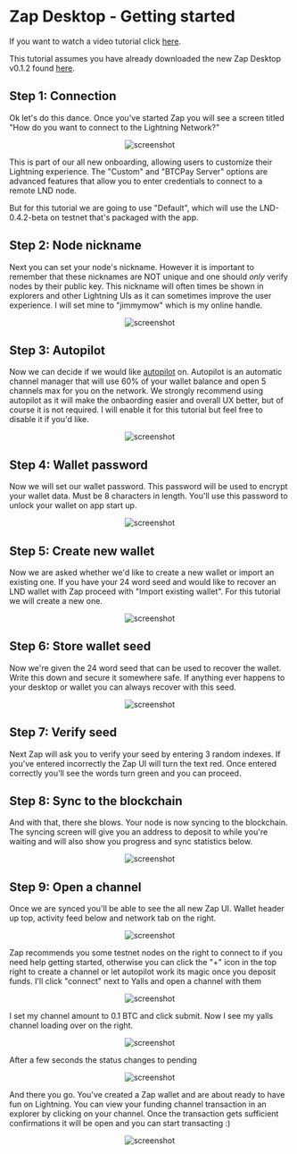 # Zap Desktop - Getting started

If you want to watch a video tutorial click [here](https://www.youtube.com/watch?v=Z2XDt7iKE7A&list=PLMj6UA3-f3cQq_TjCXAAeP1mmRnjgnDrI).

This tutorial assumes you have already downloaded the new Zap Desktop v0.1.2 found [here](https://github.com/LN-Zap/zap-desktop/releases).

## Step 1: Connection
Ok let's do this dance. Once you've started Zap you will see a screen titled "How do you want to connect to the Lightning Network?"

<p align='center'>
  <img src='https://i.imgur.com/O5dqw8H.png' alt='screenshot' />
</p>

This is part of our all new onboarding, allowing users to customize their Lightning experience. The "Custom" and "BTCPay Server" options are advanced features that allow you to enter credentials to connect to a remote LND node.

But for this tutorial we are going to use "Default", which will use the LND-0.4.2-beta on testnet that's packaged with the app.

## Step 2: Node nickname
Next you can set your node's nickname. However it is important to remember that these nicknames are NOT unique and one should _only_ verify nodes by their public key. This nickname will often times be shown in explorers and other Lightning UIs as it can sometimes improve the user experience. I will set mine to "jimmymow" which is my online handle.

<p align='center'>
  <img src='https://i.imgur.com/A4bRI2l.png' alt='screenshot' />
</p>

## Step 3: Autopilot
Now we can decide if we would like [autopilot](https://github.com/lightningnetwork/lnd/tree/master/autopilot) on. Autopilot is an automatic channel manager that will use 60% of your wallet balance and open 5 channels max for you on the network. We strongly recommend using autopilot as it will make the onbaording easier and overall UX better, but of course it is not required. I will enable it for this tutorial but feel free to disable it if you'd like.

<p align='center'>
  <img src='https://i.imgur.com/qRrjRKs.png' alt='screenshot' />
</p>

## Step 4: Wallet password
Now we will set our wallet password. This password will be used to encrypt your wallet data. Must be 8 characters in length. You'll use this password to unlock your wallet on app start up.

<p align='center'>
  <img src='https://i.imgur.com/Gm4SBBX.png' alt='screenshot' />
</p>

## Step 5: Create new wallet
Now we are asked whether we'd like to create a new wallet or import an existing one. If you have your 24 word seed and would like to recover an LND wallet with Zap proceed with "Import existing wallet". For this tutorial we will create a new one.

<p align='center'>
  <img src='https://i.imgur.com/o5Agyxn.png' alt='screenshot' />
</p>

## Step 6: Store wallet seed
Now we're given the 24 word seed that can be used to recover the wallet. Write this down and secure it somewhere safe. If anything ever happens to your desktop or wallet you can always recover with this seed.

<p align='center'>
  <img src='https://i.imgur.com/HNZdHNO.png' alt='screenshot' />
</p>

## Step 7: Verify seed
Next Zap will ask you to verify your seed by entering 3 random indexes. If you've entered incorrectly the Zap UI will turn the text red. Once entered correctly you'll see the words turn green and you can proceed.

## Step 8: Sync to the blockchain
And with that, there she blows. Your node is now syncing to the blockchain. The syncing screen will give you an address to deposit to while you're waiting and will also show you progress and sync statistics below.

<p align='center'>
  <img src='https://i.imgur.com/FwkTozj.png' alt='screenshot' />
</p>

## Step 9: Open a channel
Once we are synced you'll be able to see the all new Zap UI. Wallet header up top, activity feed below and network tab on the right.

<p align='center'>
  <img src='https://i.imgur.com/yXnIN7I.png' alt='screenshot' />
</p>

Zap recommends you some testnet nodes on the right to connect to if you need help getting started, otherwise you can click the "+" icon in the top right to create a channel or let autopilot work its magic once you deposit funds. I'll click "connect" next to Yalls and open a channel with them

<p align='center'>
  <img src='https://i.imgur.com/RMaLFsu.png' alt='screenshot' />
</p>

I set my channel amount to 0.1 BTC and click submit. Now I see my yalls channel loading over on the right.

<p align='center'>
  <img src='https://i.imgur.com/5fnT7Yu.png' alt='screenshot' />
</p>

After a few seconds the status changes to pending

<p align='center'>
  <img src='https://i.imgur.com/iHnmrlk.png' alt='screenshot' />
</p>

And there you go. You've created a Zap wallet and are about ready to have fun on Lightning. You can view your funding channel transaction in an explorer by clicking on your channel. Once the transaction gets sufficient confirmations it will be open and you can start transacting :)

<p align='center'>
  <img src='https://i.imgur.com/PzsEkV9.png' alt='screenshot' />
</p>
